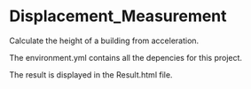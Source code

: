 # Displacement_Measurement
Calculate the height of a building from acceleration.

The environment.yml contains all the depencies for this project. 

The result is displayed in the Result.html file.
